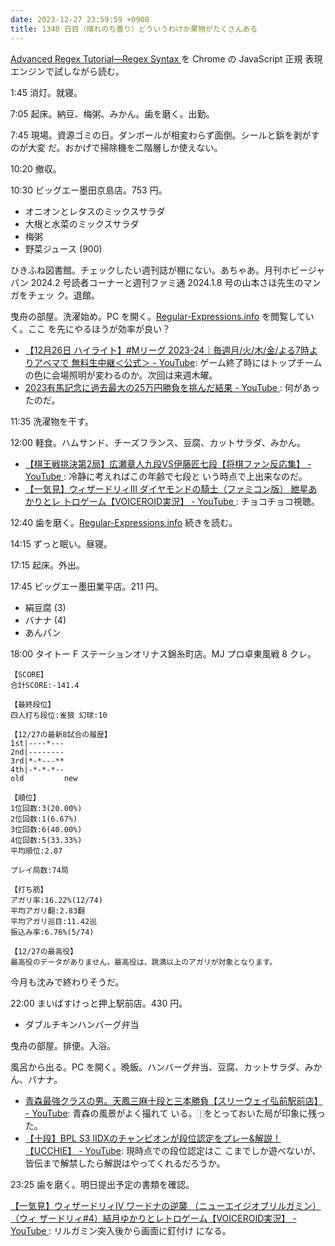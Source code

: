 ```yaml
---
date: 2023-12-27 23:59:59 +0900
title: 1340 日目（晴れのち曇り）どういうわけか果物がたくさんある
---
```


[Advanced Regex Tutorial—Regex Syntax
](https://www.rexegg.com/regex-disambiguation.html) を Chrome の JavaScript 正規
表現エンジンで試しながら読む。

1:45 消灯。就寝。

7:05 起床。納豆、梅粥、みかん。歯を磨く。出勤。

7:45 現場。資源ゴミの日。ダンボールが相変わらず面倒。シールと鋲を剥がすのが大変
だ。おかげで掃除機を二階層しか使えない。

10:20 撤収。

10:30 ビッグエー墨田京島店。753 円。

* オニオンとレタスのミックスサラダ
* 大根と水菜のミックスサラダ
* 梅粥
* 野菜ジュース (900)

ひきふね図書館。チェックしたい週刊誌が棚にない。あちゃあ。月刊ホビージャパン
2024.2 号読者コーナーと週刊ファミ通 2024.1.8 号の山本さほ先生のマンガをチェッ
ク。退館。

曳舟の部屋。洗濯始め。PC を開く。[Regular-Expressions.info] を閲覧していく。ここ
を先にやるほうが効率が良い？

* [【12月26日 ハイライト】#Mリーグ 2023-24｜毎週月/火/木/金/よる7時よりアベマで
  無料生中継＜公式＞ - YouTube](https://www.youtube.com/watch?v=ChNc62MKj9M):
  ゲーム終了時にはトップチームの色に会場照明が変わるのか。次回は来週木曜。
* [2023有馬記念に過去最大の25万円勝負を挑んだ結果 - YouTube
  ](https://www.youtube.com/watch?v=CYiLrD2F0N4): 何があったのだ。

11:35 洗濯物を干す。

12:00 軽食。ハムサンド、チーズフランス、豆腐、カットサラダ、みかん。

* [【棋王戦挑決第2局】広瀬章人九段VS伊藤匠七段【将棋ファン反応集】 - YouTube
  ](https://www.youtube.com/watch?v=tGtp_HvpgOI): 冷静に考えればこの年齢で七段と
  いう時点で上出来なのだ。
* [【一気見】ウィザードリィIII ダイヤモンドの騎士（ファミコン版） 紲星あかりとレ
  トロゲーム【VOICEROID実況】 - YouTube
  ](https://www.youtube.com/watch?v=df_lfOZYgW0): チョコチョコ視聴。

12:40 歯を磨く。[Regular-Expressions.info] 続きを読む。

14:15 ずっと眠い。昼寝。

17:15 起床。外出。

17:45 ビッグエー墨田業平店。211 円。

* 絹豆腐 (3)
* バナナ (4)
* あんパン

18:00 タイトー F ステーションオリナス錦糸町店。MJ プロ卓東風戦 8 クレ。

```text
【SCORE】
合計SCORE:-141.4

【最終段位】
四人打ち段位:雀狼 幻球:10

【12/27の最新8試合の履歴】
1st|----*---
2nd|--------
3rd|*-*---**
4th|-*-*-*--
old         new

【順位】
1位回数:3(20.00%)
2位回数:1(6.67%)
3位回数:6(40.00%)
4位回数:5(33.33%)
平均順位:2.87

プレイ局数:74局

【打ち筋】
アガリ率:16.22%(12/74)
平均アガリ翻:2.83翻
平均アガリ巡目:11.42巡
振込み率:6.76%(5/74)

【12/27の最高役】
最高役のデータがありません。最高役は、跳満以上のアガリが対象となります。
```

今月も沈みで終わりそうだ。

22:00 まいばすけっと押上駅前店。430 円。

* ダブルチキンハンバーグ弁当

曳舟の部屋。排便。入浴。

風呂から出る。PC を開く。晩飯。ハンバーグ弁当、豆腐、カットサラダ、みかん、バナナ。

* [青森最強クラスの男。天鳳三麻十段と三本勝負【スリーウェイ弘前駅前店】 -
  YouTube](https://www.youtube.com/watch?v=F3NKNBQ2bC4): 青森の風景がよく撮れて
  いる。🀑をとっておいた局が印象に残った。
* [【十段】BPL S3 IIDXのチャンピオンが段位認定をプレー&解説！【UCCHIE】 -
  YouTube](https://www.youtube.com/watch?v=HYEyU2YSxqI): 現時点での段位認定はこ
  こまでしか遊べないが、皆伝まで解禁したら解説はやってくれるだろうか。

23:25 歯を磨く。明日提出予定の書類を確認。

[【一気見】ウィザードリィIV ワードナの逆襲 （ニューエイジオブリルガミン）（ウィ
ザードリィ#4）結月ゆかりとレトロゲーム【VOICEROID実況】 - YouTube
](https://www.youtube.com/watch?v=E0cmwU79hOk): リルガミン突入後から画面に釘付け
になる。

[Regular-Expressions.info]: https://www.regular-expressions.info/refflavors.html
